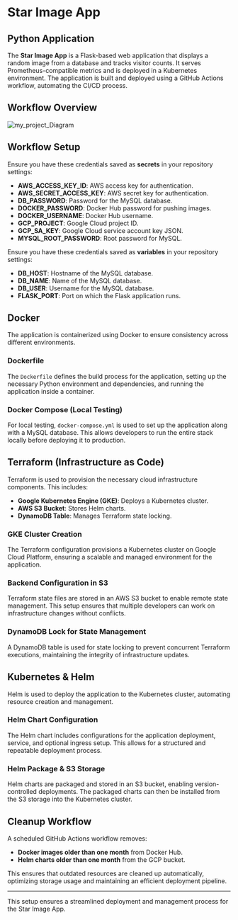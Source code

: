 # Star Image App

## Python Application

The **Star Image App** is a Flask-based web application that displays a random image from a database and tracks visitor counts. It serves Prometheus-compatible metrics and is deployed in a Kubernetes environment. The application is built and deployed using a GitHub Actions workflow, automating the CI/CD process.

## Workflow Overview
![my_project_Diagram](https://github.com/user-attachments/assets/faad518d-d50d-4b69-9647-0dbd0caee94b)

## Workflow Setup

Ensure you have these credentials saved as **secrets** in your repository settings:
- **AWS_ACCESS_KEY_ID**: AWS access key for authentication.
- **AWS_SECRET_ACCESS_KEY**: AWS secret key for authentication.
- **DB_PASSWORD**: Password for the MySQL database.
- **DOCKER_PASSWORD**: Docker Hub password for pushing images.
- **DOCKER_USERNAME**: Docker Hub username.
- **GCP_PROJECT**: Google Cloud project ID.
- **GCP_SA_KEY**: Google Cloud service account key JSON.
- **MYSQL_ROOT_PASSWORD**: Root password for MySQL.

Ensure you have these credentials saved as **variables** in your repository settings:
- **DB_HOST**: Hostname of the MySQL database.
- **DB_NAME**: Name of the MySQL database.
- **DB_USER**: Username for the MySQL database.
- **FLASK_PORT**: Port on which the Flask application runs.

## Docker

The application is containerized using Docker to ensure consistency across different environments.

### Dockerfile
The `Dockerfile` defines the build process for the application, setting up the necessary Python environment and dependencies, and running the application inside a container.

### Docker Compose (Local Testing)
For local testing, `docker-compose.yml` is used to set up the application along with a MySQL database. This allows developers to run the entire stack locally before deploying it to production.

## Terraform (Infrastructure as Code)

Terraform is used to provision the necessary cloud infrastructure components. This includes:
- **Google Kubernetes Engine (GKE)**: Deploys a Kubernetes cluster.
- **AWS S3 Bucket**: Stores Helm charts.
- **DynamoDB Table**: Manages Terraform state locking.

### GKE Cluster Creation
The Terraform configuration provisions a Kubernetes cluster on Google Cloud Platform, ensuring a scalable and managed environment for the application.

### Backend Configuration in S3
Terraform state files are stored in an AWS S3 bucket to enable remote state management. This setup ensures that multiple developers can work on infrastructure changes without conflicts.

### DynamoDB Lock for State Management
A DynamoDB table is used for state locking to prevent concurrent Terraform executions, maintaining the integrity of infrastructure updates.

## Kubernetes & Helm

Helm is used to deploy the application to the Kubernetes cluster, automating resource creation and management.

### Helm Chart Configuration
The Helm chart includes configurations for the application deployment, service, and optional ingress setup. This allows for a structured and repeatable deployment process.

### Helm Package & S3 Storage
Helm charts are packaged and stored in an S3 bucket, enabling version-controlled deployments. The packaged charts can then be installed from the S3 storage into the Kubernetes cluster.

## Cleanup Workflow

A scheduled GitHub Actions workflow removes:
- **Docker images older than one month** from Docker Hub.
- **Helm charts older than one month** from the GCP bucket.

This ensures that outdated resources are cleaned up automatically, optimizing storage usage and maintaining an efficient deployment pipeline.

---

This setup ensures a streamlined deployment and management process for the Star Image App.

